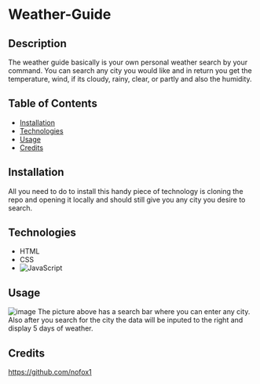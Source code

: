 # Weather-Guide
## Description 
The weather guide basically is your own personal weather search by your command. You can search any city you would like and in return you get the temperature, wind, if its cloudy, rainy, clear, or partly and also the humidity.

## Table of Contents 
- [Installation](#Installation)
- [Technologies](#Technologies)
- [Usage](#Usage)
- [Credits](#Credits)

## Installation 
All you need to do to install this handy piece of technology is cloning the repo and opening it locally and should still give you any city you desire to search.

## Technologies
- HTML
- CSS
- ![JavaScript](https://img.shields.io/badge/javascript-%23323330.svg?style=for-the-badge&logo=javascript&logoColor=%23F7DF1E)

## Usage 
![image](https://github.com/nofox1/Weather-Guide/assets/136627240/3b4a5879-3a1b-49cd-af27-d7305b18bf92)
The picture above has a search bar where you can enter any city. Also after you search for the city the data will be inputed to the right and display 5 days of weather.

## Credits
https://github.com/nofox1
